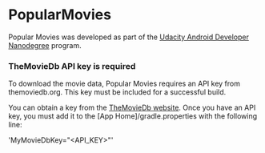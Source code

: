 # PopularMovies
Popular Movies was developed as part of the [Udacity Android Developer Nanodegree](https://www.udacity.com/course/android-developer-nanodegree--nd801) program.

### TheMovieDb API key is required

To download the movie data, Popular Movies requires an API key from themoviedb.org. This key must be included for a successful build.

You can obtain a key from the [TheMovieDb website](https://www.themoviedb.org/documentation/api). Once you have an API key, you must add it to the [App Home]/gradle.properties with the following line:

'MyMovieDbKey="\<API_KEY\>"'
